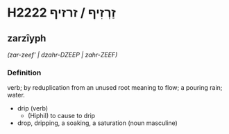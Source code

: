 # H2222 זַרְזִיף / זרזיף

## zarzîyph

_(zar-zeef' | dzahr-DZEEP | zahr-ZEEF)_

### Definition

verb; by reduplication from an unused root meaning to flow; a pouring rain; water.

- drip (verb)
    - (Hiphil) to cause to drip
- drop, dripping, a soaking, a saturation (noun masculine)
